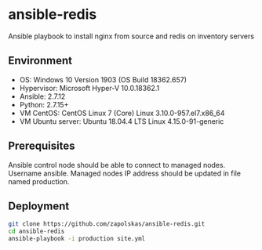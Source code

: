 # ansible-redis

Ansible playbook to install nginx from source and redis on inventory servers

## Environment

- OS: Windows 10 Version 1903 (OS Build 18362.657)
- Hypervisor: Microsoft Hyper-V 10.0.18362.1
- Ansible: 2.7.12
- Python: 2.7.15+ 
- VM CentOS: CentOS Linux 7 (Core) Linux 3.10.0-957.el7.x86_64
- VM Ubuntu server: Ubuntu 18.04.4 LTS Linux 4.15.0-91-generic

## Prerequisites

Ansible control node should be able to connect to managed nodes. Username ansible. Managed nodes IP address should be updated in file named production.

## Deployment

```sh
git clone https://github.com/zapolskas/ansible-redis.git
cd ansible-redis
ansible-playbook -i production site.yml
```
